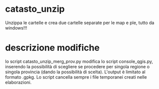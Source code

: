 # catasto_unzip
Unzippa le cartelle e crea due cartelle separate per le map e ple, tutto da windows!!!

# descrizione modifiche
lo script catasto_unzip_merg_prov.py modifica lo script console_qgis.py, inserendo la possibilità di scegliere se procedere per singola regione o singola provincia (dando la possibilità di scelta). 
L'output è limitato al formato .gpkg.
Lo script cancella sempre i file temporanei creati nelle elaborazioni.
